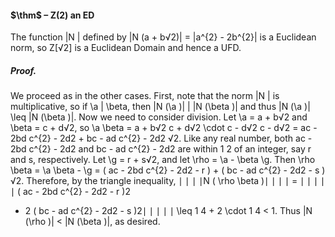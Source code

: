 #### $\thm$ – Z(2) an ED
The function |N | defined by 
|N (a + b√2)| = |a^{2} - 2b^{2}| 
is a Euclidean norm, so Z[√2] is a Euclidean Domain and hence a UFD.

##### *Proof.*
We proceed as in the other cases. First, note that the norm |N | is multiplicative, 
so if \a | \beta, then |N (\a )| | |N (\beta )| and thus |N (\a )| \leq |N (\beta )|. Now we need to consider 
division. Let \a = a + b√2 and \beta = c + d√2, so 
\a 
\beta = a + b√2 
c + d√2 \cdot c - d√2 
c - d√2 = ac - 2bd 
c^{2} - 2d2 + bc - ad 
c^{2} - 2d2 
√2. 
Like any real number, both ac - 2bd 
c^{2} - 2d2 and bc - ad 
c^{2} - 2d2 are within 1 
2 of an integer, say 
r and s, respectively. Let \g = r + s√2, and let \rho = \a - \beta \g. Then 
\rho 
\beta = \a 
\beta - \g = 
( ac - 2bd 
c^{2} - 2d2 - r 
) 
+ 
( bc - ad 
c^{2} - 2d2 - s 
) √2. 
Therefore, by the triangle inequality, 
∣ 
∣ 
∣ 
∣N 
( \rho 
\beta 
)∣ 
∣ 
∣ 
∣ = 
∣ 
∣ 
∣ 
∣ 
∣ 
( ac - 2bd 
c^{2} - 2d2 - r 
)2 
- 2 
( bc - ad 
c^{2} - 2d2 - s 
)2∣ 
∣ 
∣ 
∣ 
∣ \leq 1 
4 + 2 \cdot 1 
4 < 1. 
Thus |N (\rho )| < |N (\beta )|, as desired.